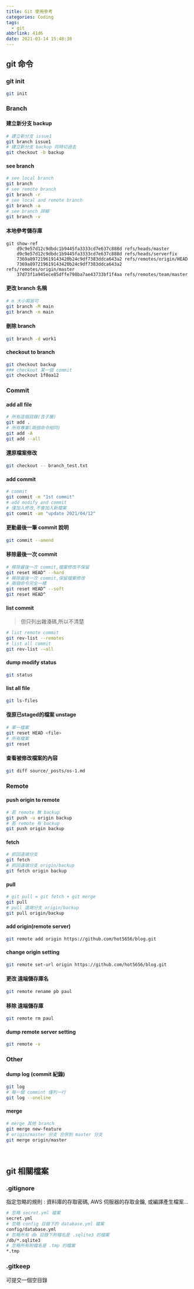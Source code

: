 ```yaml
---
title: Git 使用參考
categories: Coding
tags:
  - git
abbrlink: 41d6
date: 2021-03-14 15:48:38
---
```


## git 命令

### git init
``` bash
git init
```

### Branch
#### 建立新分支 backup
``` bash
# 建立新分支 issue1
git branch issue1
# 建立新分支 backup 同時切過去
git checkout -b backup
```
<!--more-->

#### see branch
``` bash
# see local branch
git branch
# see remote branch
git branch -r
# see local and remote branch
git branch -a
# see branch 詳細
git branch -v 
```

#### 本地參考儲存庫
``` branch
git show-ref
	d9c9e57d12c9dbdc1b9445fa3333cd7e637c888d refs/heads/master
	d9c9e57d12c9dbdc1b9445fa3333cd7e637c888d refs/heads/serverfix
	7369a897219619143420b24c9df7383ddca643a2 refs/remotes/origin/HEAD
	7369a897219619143420b24c9df7383ddca643a2 refs/remotes/origin/master
	37d73f1a945ece85dffe798ba7ae43733bf1f4aa refs/remotes/team/master
```

#### 更改 branch 名稱
``` bash
# m 大小寫皆可
git branch -M main
git branch -m main
```

#### 刪除 branch
``` bash
git branch -d work1
```

#### checkout to branch
``` bash
git checkout backup
### checkout 某一個 commit
git checkout 1f0aa12
```


### Commit
#### add all file
``` bash
# 所有這個目錄(含子層)
git add .
# 所有專案(兩個命令相同)
git add -A
git add --all 
```

#### 還原檔案修改
``` bash
git checkout -- branch_test.txt
```

#### add commit
``` bash
# commit
git commit -m "1st commit"
# add modify and commit
# 僅加入修改,不會加入新檔案
git commit -am "update 2021/04/12"
```

#### 更動最後一筆 commit 說明
``` bash
git commit --amend
```

#### 移除最後一次 commit
``` bash
# 移除最後一次 commit,檔案修改不保留
git reset HEAD^ --hard
# 移除最後一次 commit,保留檔案修改
# 兩個命令完全一樣
git reset HEAD^ --soft
git reset HEAD^
```

#### list commit 
> 但只列出雜湊碼,所以不清楚
``` bash
# list remote commit
git rev-list --remotes
# list all commit
git rev-list -–all
```

#### dump modify status
``` bash
git status
```

#### list all file
``` bash
git ls-files
```

#### 復原已staged的檔案 unstage
``` bash
# 單一檔案
git reset HEAD <file>
# 所有檔案
git reset
```

#### 查看被修改檔案的內容
``` bash
git diff source/_posts/os-1.md
```


### Remote

#### push origin to remote
``` bash
# 若 remote 無 backup
git push -u origin backup
# 若 remote 有 backup
git push origin backup
```

#### fetch
``` bash
# 抓回遠端分支
git fetch
# 抓回遠端分支 origin/backup
git fetch origin backup
```

#### pull
``` bash
# git pull = git fetch + git merge
git pull
# pull 遠端分支 origin/backup
git pull origin/backup
```

#### add origin(remote server)
``` bash
git remote add origin https://github.com/hot5656/blog.git
```

#### change origin setting
``` bash
git remote set-url origin https://github.com/hot5656/blog.git
```

#### 更改 遠端儲存庫名
``` bash
git remote rename pb paul
```

#### 移除 遠端儲存庫
``` bash
git remote rm paul
```

#### dump remote server setting
``` bash
git remote -v
```

### Other 

#### dump log (commit 紀錄)
``` bash
git log
# 每一個 commint 僅列一行
git log --oneline
```

#### merge
``` bash
# merge 其他 branch
git merge new-feature
# origin/master 分支 合併到 master 分支
git merge origin/master
```

<br>

## git 相關檔案

### .gitignore
指定忽略的規則 : 資料庫的存取密碼, AWS 伺服器的存取金鑰, 或編譯產生檔案...
``` bash
# 忽略 secret.yml 檔案
secret.yml
# 忽略 config 目錄下的 database.yml 檔案
config/database.yml
# 忽略所有 db 目錄下附檔名是 .sqlite3 的檔案
/db/*.sqlite3
# 忽略所有附檔名是 .tmp 的檔案
*.tmp
```

### .gitkeep
可提交一個空目錄




